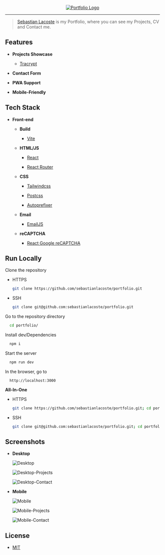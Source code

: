 <p align="center">
  <a href="https://sebastianlacoste.com" target="_blank" rel="noopener noreferrer">
    <img width="" src="./doc/Readme/Logo.png" alt="Portfolio Logo">
  </a>
</p>
<hr/>

> [Sebastian Lacoste](https://sebastianlacoste.com) is my Portfolio, where you can see my Projects, CV and Contact me.

## Features

- **Projects Showcase**

  - [Tracrypt](https://github.com/sebastianlacoste/tracrypt)

- **Contact Form**

- **PWA Support**

- **Mobile-Friendly**

## Tech Stack

- **Front-end**

  - **Build**

    - [Vite](https://github.com/vitejs/vite)

  - **HTML/JS**

    - [React](https://github.com/facebook/react)

    - [React Router](https://github.com/remix-run/react-router)

  - **CSS**

    - [Tailwindcss](https://github.com/tailwindlabs/tailwindcss)

    - [Postcss](https://github.com/postcss/postcss)

    - [Autoprefixer](https://github.com/postcss/autoprefixer)

  - **Email**

    - [EmailJS](https://github.com/emailjs-com/emailjs-sdk)

  - **reCAPTCHA**

    - [React Google reCAPTCHA](https://github.com/dozoisch/react-google-recaptcha)

## Run Locally

Clone the repository

- HTTPS

  ```bash
  git clone https://github.com/sebastianlacoste/portfolio.git
  ```

- SSH

  ```bash
  git clone git@github.com:sebastianlacoste/portfolio.git
  ```

Go to the repository directory

```bash
  cd portfolio/
```

Install dev/Dependencies

```bash
  npm i
```

Start the server

```bash
  npm run dev
```

In the browser, go to

```
  http://localhost:3000
```

**All-In-One**

- HTTPS

  ```bash
  git clone https://github.com/sebastianlacoste/portfolio.git; cd portfolio/; npm i; npm run dev;
  ```

- SSH

  ```bash
  git clone git@github.com:sebastianlacoste/portfolio.git; cd portfolio/; npm i; npm run dev;
  ```

## Screenshots

- **Desktop**

  ![Desktop](./doc/Readme/Desktop.png) 

  ![Desktop-Projects](./doc/Readme/Desktop-Projects.png) 
  
  ![Desktop-Contact](./doc/Readme/Desktop-Contact.png) 

- **Mobile**

  ![Mobile](./doc/Readme/Mobile.png)

  ![Mobile-Projects](./doc/Readme/Mobile-Projects.png)

  ![Mobile-Contact](./doc/Readme/Mobile-Contact.png)

## License

- [MIT](./LICENSE)